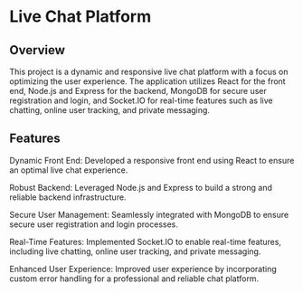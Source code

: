 
# Live Chat Platform
## Overview
This project is a dynamic and responsive live chat platform with a focus on optimizing the user experience. The application utilizes React for the front end, Node.js and Express for the backend, MongoDB for secure user registration and login, and Socket.IO for real-time features such as live chatting, online user tracking, and private messaging.
## Features
Dynamic Front End: Developed a responsive front end using React to ensure an optimal live chat experience.

Robust Backend: Leveraged Node.js and Express to build a strong and reliable backend infrastructure.

Secure User Management: Seamlessly integrated with MongoDB to ensure secure user registration and login processes.

Real-Time Features: Implemented Socket.IO to enable real-time features, including live chatting, online user tracking, and private messaging.

Enhanced User Experience: Improved user experience by incorporating custom error handling for a professional and reliable chat platform.
